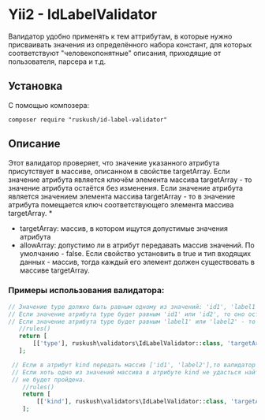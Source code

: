 # Yii2 - IdLabelValidator 

Валидатор удобно применять к тем аттрибутам, в которые нужно присваивать значения из определённого набора констант,
для которых соответствуют "человекопонятные" описания, приходящие от пользователя, парсера и т.д.

## Установка 

С помощью композера:
```shell
composer require "ruskush/id-label-validator"
```
## Описание 

Этот валидатор проверяет, что значение указанного атрибута присутствует в массиве, описанном в свойстве targetArray.
 Если значение атрибута является ключём элемента массива targetArray - то значение атрибута остаётся без изменения.
 Если значение атрибута является значением элемента массива targetArray - то в значение атрибута помещается ключ
 соответствующего элемента массива targetArray. *
  - targetArray: массив, в котором ищутся допустимые значения атрибута
  - allowArray: допустимо ли в атрибут передавать массив значений. По умолчанию - false. Если свойство установить
    в true и тип входящих данных - массив, тогда каждый его элемент должен существовать в массиве targetArray.
    

### Примеры использования валидатора:
 ```php
 // Значение type должно быть равным одному из значений: 'id1', 'label1', 'id2', 'label2'.
 // Если значение атрибута type будет равным 'id1' или 'id2', то оно останется неизменным.
 // Если значение атрибута type будет равным 'label1' или 'label2' - то в атрибут type присвоится 'id1' или 'id2'
    //rules()
    return [
        [['type'], ruskush\validators\IdLabelValidator::class, 'targetArray' => ['id1' => 'label1', 'id2' => 'label2']]
    ];
 ```

```php
 // Если в атрибут kind передать массив ['id1', 'label2'],то валидатор поменяет его на ['id1', 'id2'].
 // Если хоть одно из значений массива в атрибуте kind не удасться найти в массиве targetArray - валидация
 // не будет пройдена.
    //rules()
    return [
        [['kind'], ruskush\validators\IdLabelValidator::class, 'targetArray' => ['id1' => 'label1', 'id2' => 'label2'], 'allowArray' => true]
    ];
 ```